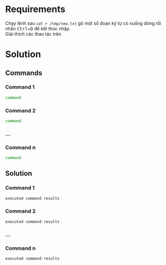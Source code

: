 <h1>Requirements</h1>

Chạy lệnh sau  `cat > /tmp/new.txt`  gõ một số đoạn ký tự có xuống dòng rồi nhấn <kbd>Ctrl</kbd>+<kbd>D</kbd> để kết thúc nhập. </br> 
Giải thích các thao tác trên

<h1>Solution</h1>

<h2>Commands</h2>

<h3>Command 1</h3>

```sh
command
```

<h3>Command 2</h3>

```sh
command
```

<h3>...</h3>

<h3>Command n</h3>

```sh
command
```

<h2>Solution</h2>

<h3>Command 1</h3>

```sh
executed command results
```

<h3>Command 2</h3>

```sh
executed command results
```

<h3>...</h3>

<h3>Command n</h3>

```sh
executed command results
```